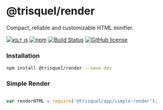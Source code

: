
# @trisquel/render

Compact, reliable and customizable HTML minifier.

[![ᴋɪʟᴛ ᴊs](https://jesus.germade.es/assets/images/badge-kiltjs.svg)](https://github.com/kiltjs)
[![npm](https://img.shields.io/npm/v/@trisquel/render.svg)](https://www.npmjs.com/package/@trisquel/render)
[![Build Status](https://travis-ci.org/kiltjs/trisquel-render.svg?branch=master)](https://travis-ci.org/kiltjs/trisquel-render)
[![GitHub license](https://img.shields.io/badge/license-MIT-blue.svg)](LICENSE)


### Installation

``` sh
npm install @trisquel/render --save-dev
```

### Simple Render

``` js

var renderHTML = require('@trisquel/app/simple-render');

```
